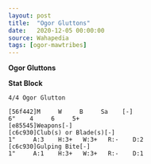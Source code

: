 ```yaml
---
layout: post
title:  "Ogor Gluttons"
date:   2020-12-05 00:00:00
source: Wahapedia
tags: [ogor-mawtribes]
---
```


**Ogor Gluttons**

**Stat Block**
```
4/4 Ogor Glutton
```

```
[56f442]M     W     B     Sa    [-]
6"    4     6     5+    
[e85545]Weapons[-]
[c6c930]Club(s) or Blade(s)[-]
1"     A:3    H:3+   W:3+   R:-    D:2   
[c6c930]Gulping Bite[-]
1"     A:1    H:3+   W:3+   R:-    D:1   
```
    